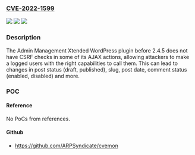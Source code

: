 ### [CVE-2022-1599](https://cve.mitre.org/cgi-bin/cvename.cgi?name=CVE-2022-1599)
![](https://img.shields.io/static/v1?label=Product&message=Admin%20Management%20Xtended&color=blue)
![](https://img.shields.io/static/v1?label=Version&message=n%2Fa&color=blue)
![](https://img.shields.io/static/v1?label=Vulnerability&message=CWE-352%20Cross-Site%20Request%20Forgery%20(CSRF)&color=brighgreen)

### Description

The Admin Management Xtended WordPress plugin before 2.4.5 does not have CSRF checks in some of its AJAX actions, allowing attackers to make a logged users with the right capabilities to call them. This can lead to changes in post status (draft, published), slug, post date, comment status (enabled, disabled) and more.

### POC

#### Reference
No PoCs from references.

#### Github
- https://github.com/ARPSyndicate/cvemon

